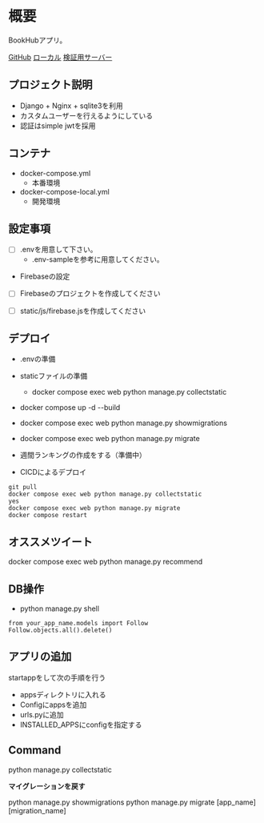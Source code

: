 # 概要

BookHubアプリ。

[GitHub](https://github.com/gamari/bookhub-django)
[ローカル](http://localhost:8000/)
[検証用サーバー](https://gamari-devs.xyz/)


## プロジェクト説明

- Django + Nginx + sqlite3を利用
- カスタムユーザーを行えるようにしている
- 認証はsimple jwtを採用


## コンテナ

- docker-compose.yml
    - 本番環境
- docker-compose-local.yml
    - 開発環境

## 設定事項

- [ ] .envを用意して下さい。
  - .env-sampleを参考に用意してください。

-  Firebaseの設定
  - [ ] Firebaseのプロジェクトを作成してください
  - [ ] static/js/firebase.jsを作成してください


## デプロイ

- .envの準備
- staticファイルの準備
  - docker compose exec web python manage.py collectstatic
- docker compose up -d --build
- docker compose exec web python manage.py showmigrations
- docker compose exec web python manage.py migrate
- 週間ランキングの作成をする（準備中）

- CICDによるデプロイ

```
git pull
docker compose exec web python manage.py collectstatic
yes
docker compose exec web python manage.py migrate
docker compose restart
```

## オススメツイート
docker compose exec web python manage.py recommend


## DB操作

- python manage.py shell

```
from your_app_name.models import Follow
Follow.objects.all().delete()
```


## アプリの追加

startappをして次の手順を行う

- appsディレクトリに入れる
- Configにappsを追加
- urls.pyに追加
- INSTALLED_APPSにconfigを指定する

## Command

python manage.py collectstatic


**マイグレーションを戻す**

python manage.py showmigrations
python manage.py migrate [app_name] [migration_name]
